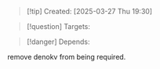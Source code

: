 
>[!tip] Created: [2025-03-27 Thu 19:30]

>[!question] Targets: 

>[!danger] Depends: 

remove denokv from being required.
